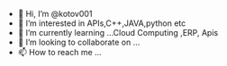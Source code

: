 - 👋 Hi, I’m @kotov001
- 👀 I’m interested in APIs,C++,JAVA,python etc
- 🌱 I’m currently learning ...Cloud Computing ,ERP, Apis
- 💞️ I’m looking to collaborate on ...
- 📫 How to reach me ...

<!---
kotov001/kotov001 is a ✨ special ✨ repository because its `README.md` (this file) appears on your GitHub profile.
You can click the Preview link to take a look at your changes.
--->
